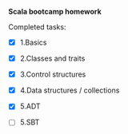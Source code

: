 **Scala bootcamp homework**

Completed tasks:
- [X] 1.Basics
- [X] 2.Classes and traits
- [X] 3.Control structures
- [X] 4.Data structures / collections
- [X] 5.ADT
- [ ] 5.SBT
    
